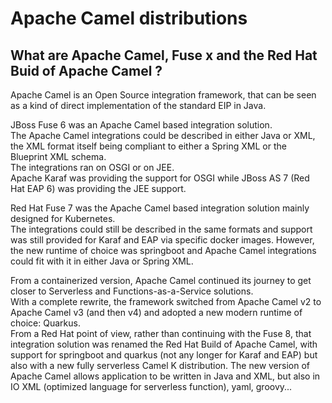 # Apache Camel distributions

## What are Apache Camel, Fuse x and the Red Hat Buid of Apache Camel ?
Apache Camel is an Open Source integration framework, that can be seen as a kind of direct implementation of the standard EIP in Java.  

JBoss Fuse 6 was an Apache Camel based integration solution.  
The Apache Camel integrations could be described in either Java or XML, the XML format itself being compliant to either a Spring XML or the Blueprint XML schema.  
The integrations ran on OSGI or on JEE.  
Apache Karaf was providing the support for OSGI while JBoss AS 7 (Red Hat EAP 6) was providing the JEE support.  

Red Hat Fuse 7 was the Apache Camel based integration solution mainly designed for Kubernetes.  
The integrations could still be described in the same formats and support was still provided for Karaf and EAP via specific docker images.
However, the new runtime of choice was springboot and Apache Camel integrations could fit with it in either Java or Spring XML.  

From a containerized version, Apache Camel continued its journey to get closer to Serverless and Functions-as-a-Service solutions.  
With a complete rewrite, the framework switched from Apache Camel v2 to Apache Camel v3 (and then v4) and adopted a new modern runtime of choice: Quarkus.  
From a Red Hat point of view, rather than continuing with the Fuse 8, that integration solution was renamed the Red Hat Build of Apache Camel, with support for springboot and quarkus (not any longer for Karaf and EAP) but also with a new fully serverless Camel K distribution.
The new version of Apache Camel allows application to be written in Java and XML, but also in IO XML (optimized language for serverless function), yaml, groovy...